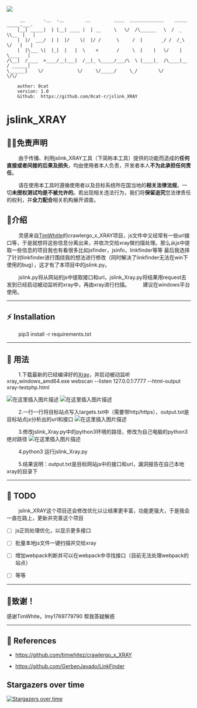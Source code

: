 
![](https://socialify.git.ci/0cat-r/jslink_XRAY/image?font=KoHo&forks=1&issues=1&language=1&logo=https%3A%2F%2Favatars.githubusercontent.com%2Fu%2F49912303%3Fs%3D400%26u%3D0de515f9897d7e5c71b3abb1248273356d981d0e%26v%3D4&owner=1&pattern=Floating%20Cogs&stargazers=1&theme=Dark)



```
     __       .__  .__        __         ____  _____________    _____ _____.___.
    |__| _____|  | |__| ____ |  | __     \   \/  /\______   \  /  _  \\__  |   |
    |  |/  ___/  | |  |/    \|  |/ /      \     /  |       _/ /  /_\  \/   |   |
    |  |\___ \|  |_|  |   |  \    <       /     \  |    |   \/    |    \____   |
/\__|  /____  >____/__|___|  /__|_ \_____/___/\  \ |____|_  /\____|__  / ______|
\______|    \/             \/     \/_____/     \_/        \/         \/\/       
        
    author: 0cat
    version: 1.0
    Github:  https://github.com/0cat-r/jslink_XRAY
````
# jslink_XRAY



##  👮🏻‍免责声明

&emsp;&emsp; 由于传播、利用jslink_XRAY工具（下简称本工具）提供的功能而造成的**任何直接或者间接的后果及损失**，均由使用者本人负责，开发者本人**不为此承担任何责任**。



&emsp;&emsp; 请在使用本工具时遵循使用者以及目标系统所在国当地的**相关法律法规**，一切**未授权测试均是不被允许的**。若出现相关违法行为，我们将**保留追究**您法律责任的权利，并**全力配合**相关机构展开调查。




## :dragon:介绍
&emsp;&emsp; 灵感来自[TimWhitle](https://github.com/timwhitez)的crawlergo_x_XRAY项目，js文件中又经常有一些url接口等，于是就想将这些信息分离出来，并依次交给xray做扫描处理。那么从js中提取一些信息的项目我也有看很多比如jsfinder，jsinfo，linkfinder等等
最后我选择了针对linkfinder进行围绕我的想法进行修改（同时解决了linkfinder无法在win下使用的bug），这才有了本项目中的jslink.py。

&emsp;&emsp; jslink.py将从网站的js中提取接口和url，jslink_Xray.py将结果用request去发到已经启动被动监听的xray中，再由xray进行扫描。
&emsp;&emsp; 建议在windows平台使用。

---



## :zap: Installation

&emsp;&emsp; pip3 install -r requirements.txt  

---

## :clap: 用法
&emsp;&emsp; 1.下载最新的已经编译好的[Xray](https://github.com/chaitin/xray/)，并启动被动监听 
xray_windows_amd64.exe webscan --listen 127.0.0.1:7777 --html-output xray-testphp.html 

![在这里插入图片描述](https://raw.githubusercontent.com/0cat-r/jslink_XRAY/main/img/1.png)
![在这里插入图片描述](https://raw.githubusercontent.com/0cat-r/jslink_XRAY/main/img/4.png)

&emsp;&emsp; 2.一行一行将目标站点写入targets.txt中（需要带http/https），output.txt是目标站点js分析出的url和接口
![在这里插入图片描述](https://raw.githubusercontent.com/0cat-r/jslink_XRAY/main/img/3.png)

&emsp;&emsp; 3.修改jslink_Xray.py中的python3环境的路径，修改为自己电脑的python3绝对路径
![在这里插入图片描述](https://raw.githubusercontent.com/0cat-r/jslink_XRAY/main/img/2.png)

&emsp;&emsp; 4.python3 运行jslink_Xray.py

&emsp;&emsp; 5.结果说明：output.txt是目标网站js中的接口和url，漏洞报告在自己本地xray的目录下

---

## :memo: TODO
&emsp;&emsp; jslink_XRAY这个项目还会修改优化以让结果更丰富，功能更强大，于是我会一直在路上，更新并完善这个项目

- [ ]  js正则处理优化，以显示更多接口
- [ ]  批量本地js文件一键扫描并交给xray
- [ ]  增加webpack判断并可以在webpack中寻找接口（目前无法处理webpack的站点）
- [ ]  等等


----
## 📝致谢！

感谢TimWhite，lmy1769779790 帮我答疑解惑

----

## :book: References

* https://github.com/timwhitez/crawlergo_x_XRAY

* https://github.com/GerbenJavado/LinkFinder


## Stargazers over time

[![Stargazers over time](https://starchart.cc/0cat-r/jslink_XRAY.svg)](https://starchart.cc/0cat-r/jslink_XRAY)



